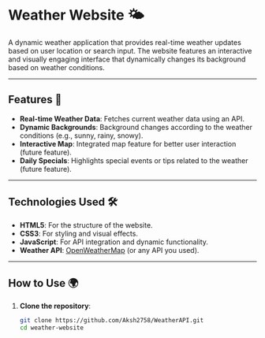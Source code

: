 # Weather Website 🌤️  

A dynamic weather application that provides real-time weather updates based on user location or search input. The website features an interactive and visually engaging interface that dynamically changes its background based on weather conditions.  

---

## Features 🚀  

- **Real-time Weather Data**: Fetches current weather data using an API.  
- **Dynamic Backgrounds**: Background changes according to the weather conditions (e.g., sunny, rainy, snowy).  
- **Interactive Map**: Integrated map feature for better user interaction (future feature).  
- **Daily Specials**: Highlights special events or tips related to the weather (future feature).  

---

## Technologies Used 🛠️  

- **HTML5**: For the structure of the website.  
- **CSS3**: For styling and visual effects.  
- **JavaScript**: For API integration and dynamic functionality.  
- **Weather API**: [OpenWeatherMap](https://openweathermap.org/) (or any API you used).  

---

## How to Use 🌍  

1. **Clone the repository**:  
   ```bash  
   git clone https://github.com/Aksh2758/WeatherAPI.git  
   cd weather-website  
